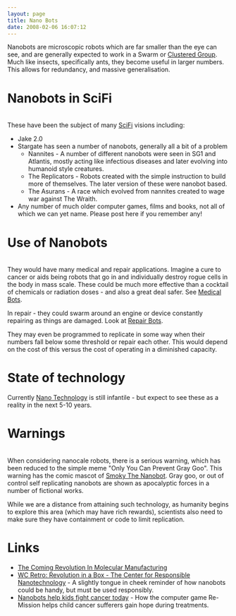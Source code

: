 ```yaml
---
layout: page
title: Nano Bots
date: 2008-02-06 16:07:12
---
```

<p>Nanobots are microscopic robots which are far smaller than the eye can see, and are generally expected to work in a Swarm or <a class="wiki" href="/wiki/cluster_bots.html" title="Cluster Bots">Clustered Group</a>. Much like insects, specifically ants, they become useful in larger numbers. This allows for redundancy, and massive generalisation.
</p>
<h1 id="Nanobots_in_SciFi">Nanobots in SciFi</h1>
<p>
<br/>These have been the subject of many <a class="wiki" href="/wiki/scifi.html" title="scifi">SciFi</a> visions including:
</p>
<ul><li> Jake 2.0
</li><li> Stargate has seen a number of nanobots, generally all a bit of a problem
<ul><li> Nannites - A number of different nanobots were seen in SG1 and Atlantis, mostly acting like infectious diseases and later evolving into humanoid style creatures.
</li><li> The Replicators - Robots created with the simple instruction to build more of themselves. The later version of these were nanobot based.
</li><li> The Asurans - A race which evolved from nannites created to wage war against The Wraith.
</li></ul></li><li> Any number of much older computer games, films and books, not all of which we can yet name. Please post here if you remember any!
</li></ul><p>
</p>
<h1 id="Use_of_Nanobots">Use of Nanobots</h1>
<p>
<br/>They would have many medical and repair applications.  Imagine a cure to cancer or aids being robots that go in and individually destroy rogue cells in the body in mass scale.  These could be much more effective than a cocktail of chemicals or radiation doses - and also a great deal safer.  See <a class="wiki" href="/wiki/medical_bots.html" title="Medical Bots">Medical Bots</a>.
</p>
<p>In repair - they could swarm around an engine or device constantly repairing as things are damaged.  Look at <a class="wiki" href="/wiki/repair_bots.html" title="Repair Bots">Repair Bots</a>.
</p>
<p>They may even be programmed to replicate in some way when their numbers fall below some threshold or repair each other.  This would depend on the cost of this versus the cost of operating in a diminished capacity.
</p>
<h1 id="State_of_technology">State of technology</h1>
<p>Currently <a class="wiki" href="/wiki/nano_technology.html" title="Also Known as Nanotech">Nano Technology</a> is still infantile - but expect to see these as a reality in the next 5-10 years.
</p>
<h1 id="Warnings">Warnings</h1>
<p>
<br/>When considering nanocale robots, there is a serious warning, which has been reduced to the simple meme "Only You Can Prevent Gray Goo". This warning has the comic mascot of <a href="http://www.boingboing.net/Smoky_The_Nanobot.jpg" rel="external" target="_blank">Smoky The Nanobot</a>. Gray goo, or out of control self replicating nanobots are shown as apocalyptic forces in a number of fictional works.
</p>
<p>While we are a distance from attaining such technology, as humanity begins to explore this area (which may have rich rewards), scientists also need to make sure they have containment or code to limit replication.
</p>
<h1 id="Links">Links</h1>
<ul><li> <a href="http://www.foresight.org/NanoRev/" rel="external" target="_blank">The Coming Revolution In Molecular Manufacturing</a>
</li><li> <a href="http://www.worldchanging.com/archives/004651.html" rel="external" target="_blank">WC Retro: Revolution in a Box - The Center for Responsible Nanotechnology</a> - A slightly tongue in cheek reminder of how nanobots could be handy, but must be used responsibly.
</li><li> <a href="http://ieet.org/index.php/IEET/more/590/" rel="external" target="_blank">Nanobots help kids fight cancer today</a> - How the computer game Re-Mission helps child cancer sufferers gain hope during treatments.
</li></ul>